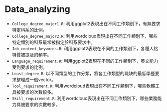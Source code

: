 # Data_analyzing
- ``College_degree_major1.R``: 利用ggplot2表現出在不同工作類別下，有無要求特定科系的比例。
- ``College_degree_major2.R``: 利用wordcloud表現出在不同工作類別下，哪些特定類別的科系最常被指定於科系要求中。
- ``Job_content_keywords.R``: 利用ggplot2表現在不同的工作類別下，各種人格特質被提及的頻率。
- ``Language_requirement.R``: 利用ggplot2表現在不同的工作類別下，英文能力受到要求的比例。
- ``Least_degree.R``: 以不同類型的工作分類，將各工作類型的職缺的最低學歷要求整理成一個vector。
- ``Tool_requirement.R``: 利用wordcloud表現出在不同工作類別下，哪些軟體工具被要求的次數較多。
- ``Skill_requirement.R``: 利用wordcloud表現出在不同工作類別下，哪些業務能力具被要求的次數較多。